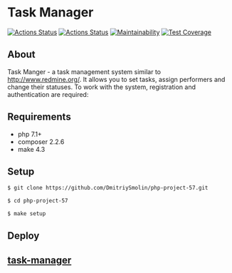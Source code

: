 # Task Manager
[![Actions Status](https://github.com/DmitriySmolin/php-project-57/actions/workflows/hexlet-check.yml/badge.svg)](https://github.com/DmitriySmolin/php-project-57/actions)
[![Actions Status](https://github.com/DmitriySmolin/php-project-57/actions/workflows/my-check.yml/badge.svg)](https://github.com/DmitriySmolin/php-project-57/actions)
[![Maintainability](https://api.codeclimate.com/v1/badges/6046a6b591d8a8b23bf1/maintainability)](https://codeclimate.com/github/DmitriySmolin/php-project-57/maintainability)
[![Test Coverage](https://api.codeclimate.com/v1/badges/6046a6b591d8a8b23bf1/test_coverage)](https://codeclimate.com/github/DmitriySmolin/php-project-57/test_coverage)

## About

Task Manger - a task management system similar to http://www.redmine.org/. It allows you to set tasks, assign performers and change their statuses. To work with the system, registration and authentication are required:

## Requirements

* php 7.1+
* composer 2.2.6
* make 4.3

## Setup

```sh
$ git clone https://github.com/DmitriySmolin/php-project-57.git

$ cd php-project-57

$ make setup
```


## Deploy
## [task-manager](https://hexlet-task-manager-3uop.onrender.com/) 
